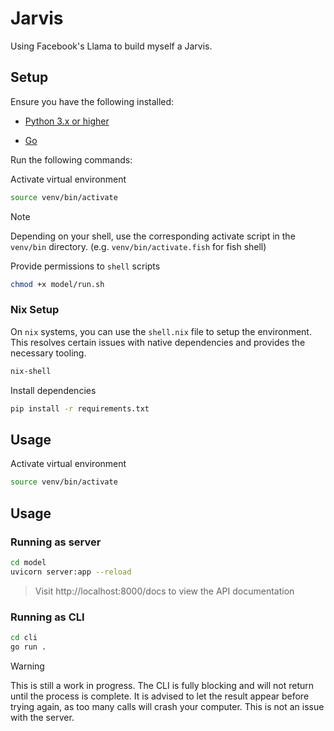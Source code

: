 # Jarvis

Using Facebook's Llama to build myself a Jarvis.

## Setup

Ensure you have the following installed:

- [Python 3.x or higher](https://www.python.org/downloads/)

- [Go](https://golang.org/doc/install)

Run the following commands:

Activate virtual environment

```bash
source venv/bin/activate
```

> [!NOTE]
> Depending on your shell, use the corresponding activate script in the `venv/bin` directory. (e.g. `venv/bin/activate.fish` for fish shell)

Provide permissions to `shell` scripts

```bash
chmod +x model/run.sh
```

### Nix Setup

On `nix` systems, you can use the `shell.nix` file to setup the environment. This resolves certain issues with native dependencies and provides the necessary tooling.

```bash
nix-shell
```

Install dependencies

```bash
pip install -r requirements.txt
```

## Usage

Activate virtual environment

```bash
source venv/bin/activate
```

## Usage

### Running as server

```bash
cd model
uvicorn server:app --reload
```

> Visit http://localhost:8000/docs to view the API documentation

### Running as CLI

```bash
cd cli
go run .
```

> [!WARNING]
> This is still a work in progress. The CLI is fully blocking and will not return until the process is complete. It is advised to let the result appear before trying again, as too many calls will crash your computer. This is not an issue with the server.

